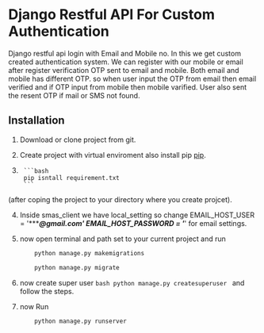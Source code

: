 # Django Restful API For Custom Authentication
Django restful api login with Email and Mobile no. In this we get custom created authentication system.
We can register with our mobile or email after register verification OTP sent to email and mobile.
Both email and mobile has different OTP. so when user input the OTP from email then email verified and
if OTP input from mobile then mobile varified. User also sent the resent OTP if mail or SMS not found.

## Installation

1. Download or clone project from git.

2. Create project with virtual enviroment also install pip [pip](https://pip.pypa.io/en/stable/).

3.
        ```bash
        pip isntall requirement.txt
        ```
(after coping the project to your directory where you create projcet).

4. Inside smas_client we have local_setting so change
    EMAIL_HOST_USER = '**********@gmail.com'
    EMAIL_HOST_PASSWORD = '*******'
    for email settings.

5. now open terminal and path set to your current project and run
    ```bash
        python manage.py makemigrations

        python manage.py migrate
    ```

6. now create super user
       ```bash
            python manage.py createsuperuser
       ```
   and follow the steps.


7. now Run
    ```bash
        python manage.py runserver
    ```






